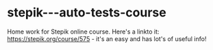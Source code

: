 # stepik---auto-tests-course
Home work for Stepik online course. Here's a linkto it: https://stepik.org/course/575 - it's an easy and has lot's of useful info!

